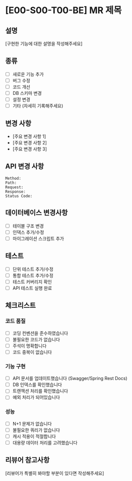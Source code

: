 # [E00-S00-T00-BE] MR 제목

## 설명

[구현한 기능에 대한 설명을 작성해주세요]

## 종류

- [ ] 새로운 기능 추가
- [ ] 버그 수정
- [ ] 코드 개선
- [ ] DB 스키마 변경
- [ ] 설정 변경
- [ ] 기타 (자세히 기록해주세요)

## 변경 사항

- [주요 변경 사항 1]
- [주요 변경 사항 2]
- [주요 변경 사항 3]

## API 변경 사항

```
Method:
Path:
Request:
Response:
Status Code:
```

## 데이터베이스 변경사항

- [ ] 테이블 구조 변경
- [ ] 인덱스 추가/수정
- [ ] 마이그레이션 스크립트 추가

## 테스트

- [ ] 단위 테스트 추가/수정
- [ ] 통합 테스트 추가/수정
- [ ] 테스트 커버리지 확인
- [ ] API 테스트 실행 완료

## 체크리스트

### 코드 품질

- [ ] 코딩 컨벤션을 준수하였습니다
- [ ] 불필요한 코드가 없습니다
- [ ] 주석이 명확합니다
- [ ] 코드 중복이 없습니다

### 기능 구현

- [ ] API 문서를 업데이트했습니다 (Swagger/Spring Rest Docs)
- [ ] DB 인덱스를 확인했습니다
- [ ] 트랜잭션 처리를 확인했습니다
- [ ] 예외 처리가 되어있습니다

### 성능

- [ ] N+1 문제가 없습니다
- [ ] 불필요한 쿼리가 없습니다
- [ ] 캐시 적용이 적절합니다
- [ ] 대용량 데이터 처리를 고려했습니다

## 리뷰어 참고사항

[리뷰어가 특별히 봐야할 부분이 있다면 작성해주세요]
